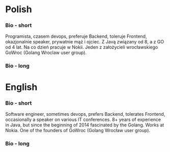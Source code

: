 # Polish

### Bio - short
Programista, czasem devops, preferuje Backend, toleruje Frontend, okazjonalnie speaker, prywatnie mąż i ojciec. Z Javą związany od 8, a z GO od 4 lat. Na co dzień pracuje w Nokii. Jeden z założycieli wrocławskiego GoWroc (Golang Wroclaw user group).

### Bio - long

# English

### Bio - short
Software engineer, sometimes devops, prefers Backend, tolerates Frontend, occasionally a speaker on various IT conferences. 8+ years of experience in Java, but since the beginning of 2014 fascinated by the Golang. Works at Nokia. One of the founders of GoWroc (Golang Wrocław user group).

### Bio - long
